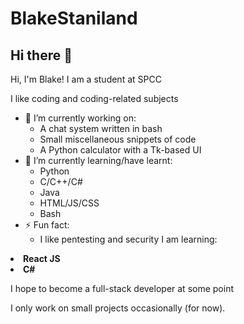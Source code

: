 # BlakeStaniland
## Hi there 👋

Hi, I'm Blake!
I am a student at SPCC

I like coding and coding-related subjects
- 🔭 I’m currently working on:
  * A chat system written in bash
  * Small miscellaneous snippets of code
  * A Python calculator with a Tk-based UI
- 🌱 I’m currently learning/have learnt:
  * Python
  * C/C++/C#
  * Java
  * HTML/JS/CSS
  * Bash
- ⚡ Fun fact:
  * I like pentesting and security
I am learning:
<p><b>
  <li>React JS</li>
  <li>C#</li>
</b></p>
I hope to become a full-stack developer at some point

I only work on small projects occasionally (for now).
<!--
- 🔭 I’m currently working on ...
- 🌱 I’m currently learning ...
- 👯 I’m looking to collaborate on ...
- 🤔 I’m looking for help with ...
- 💬 Ask me about ...
- 📫 How to reach me: ...
- 😄 Pronouns: ...
- ⚡ Fun fact: ...
-->
